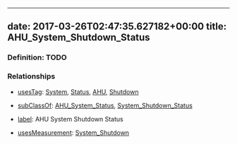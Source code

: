 
---
date: 2017-03-26T02:47:35.627182+00:00
title: AHU_System_Shutdown_Status
---
### Definition: TODO

### Relationships

* [usesTag](https://brickschema.org/schema/1.0/BrickFrame#usesTag): [System](https://brickschema.org/schema/1.0/BrickTag#System), [Status](https://brickschema.org/schema/1.0/BrickTag#Status), [AHU](https://brickschema.org/schema/1.0/BrickTag#AHU), [Shutdown](https://brickschema.org/schema/1.0/BrickTag#Shutdown)

* [subClassOf](http://www.w3.org/2000/01/rdf-schema#subClassOf): [AHU_System_Status](https://brickschema.org/schema/1.0/Brick#AHU_System_Status), [System_Shutdown_Status](https://brickschema.org/schema/1.0/Brick#System_Shutdown_Status)

* [label](http://www.w3.org/2000/01/rdf-schema#label): AHU System Shutdown Status

* [usesMeasurement](https://brickschema.org/schema/1.0/BrickFrame#usesMeasurement): [System_Shutdown](https://brickschema.org/schema/1.0/Brick#System_Shutdown)
